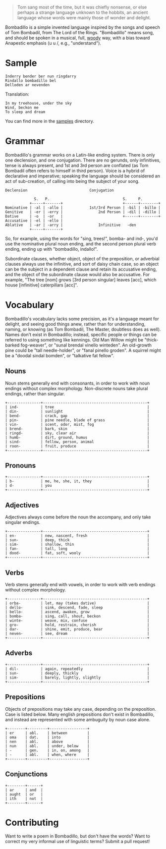 > Tom sang most of the time, but it was chiefly nonsense, or else perhaps a strange language unknown to the hobbits, an ancient language whose words were mainly those of wonder and delight.

Bombadillo is a simple invented language inspired by the songs and speech of Tom Bombadil, from The Lord of the Rings. "Bombadillo" means song, and should be spoken in a musical, full, [woody](http://montypython.50webs.com/scripts/Series_4/23.htm) way, with a bias toward Anapestic emphasis (u u /, e.g., "understand").

# Sample

```
Inderry bender ber nun ringdarry
Rindallo bombadillo bel
Delloden ar nevenden
```

Translation:

```
In my treehouse, under the sky
Wind, beckon me
To sleep and dream
```

You can find more in the [samples](https://github.com/staab/bombadillo/tree/master/samples) directory.

# Grammar

Bombadillo's grammar works on a Latin-like ending system. There is only one declension, and one conjugation. There are no gerunds, only infinitives, tense is always present, and 1st and 3rd person are conflated (as Tom Bombadil often refers to himself in third person). Voice is a hybrid of declarative and imperative; speaking the language should be considered an act of sub-creation, of calling into being the subject of your song.

```
Declension                            Conjugation

             S.   P.                                 S.     P.
           +-----+-------+                           +------+--------+
Nominative | -al | -allo |            1st/3rd Person | -bil | -billo |
Genitive   | -er | -erry |                2nd Person | -dil | -dillo |
Dative     | -o  | -or   |                           +------+--------+
Accusative | -el | -ello |
Ablative   | -ar | -arry |                Infinitive   -den
           +-----+-------+
```

So, for example, using the words for "sing, trees!", bomba- and ind-, you'd use the nominative plural noun ending, and the second person plural verb ending, ending up with "bombadillo, indallo!".

Subordinate clauses, whether object, object of the preposition, or adverbial clauses always use the infinitive, and sort of daisy chain case, so an object can be the subject in a dependent clause and retain its accusative ending, and the object of the subordinate clause would also be accusative. For example, "The tree [nom] grows [3rd person singular] leaves [acc], which house [infinitive] caterpillars [acc]".

# Vocabulary

Bombadillo's vocabulary lacks some precision, as it's a language meant for delight, and seeing good things anew, rather than for understanding, naming, or knowing (as Tom Bombadil, The Master, doubtless does as well). Names don't exist in Bombadillo; instead, specific people or things can be referred to using something like kennings. Old Man Willow might be "thick-barked fog-weaver", or "sunal brendal vinello winteden". An old-growth pine could be "tall needle-holder", or "fanal pinello groden". A squirrel might be a "doodal sindal bomden", or "talkative fat fellow".

## Nouns

Noun stems generally end with consonants, in order to work with noun endings without complex morphology. Non-discrete nouns take plural endings, rather than singular.

```
+---------------+-----------------------------------------------+
| ind-          | tree                                          |
| din-          | sunlight                                      |
| bend-         | crack, gap                                    |
| pin-          | pine needle, blade of grass                   |
| vin-          | scent, odor, mist, fog                        |
| brend-        | bark, skin                                    |
| ringd-        | sky, clear air                                |
| humb-         | dirt, ground, humus                           |
| sind-         | fellow, person, animal                        |
| roon-         | fruit, produce                                |
+---------------+-----------------------------------------------+
```

## Pronouns

```
+---------------+-----------------------------------------------+
| b-            | me, he, she, it, they                         |
| d-            | you                                           |
+---------------+-----------------------------------------------+
```

## Adjectives

Adjectives always come before the noun the accompany, and only take singular endings.

```
+---------------+-----------------------------------------------+
| en-           | new, nascent, fresh                           |
| sun-          | deep, thick                                   |
| sim-          | shallow, thin                                 |
| fan-          | tall, long                                    |
| dood-         | fat, soft, wooly                              |
+---------------+-----------------------------------------------+
```

## Verbs

Verb stems generally end with vowels, in order to work with verb endings without complex morphology.

```
+---------------+-----------------------------------------------+
| orba-         | let, may (takes dative)                       |
| dello-        | sink, descend, fade, sleep                    |
| bello-        | ascend, awaken, grow                          |
| bomba-        | sing, call, shout, beckon                     |
| winte-        | weave, mix, confuse                           |
| gro-          | hold, restrain, cherish                       |
| dar-          | shine, emit, produce, bear                    |
| neven-        | see, dream                                    |
+---------------+-----------------------------------------------+
```

## Adverbs

```
+---------------+-----------------------------------------------+
| dil-          | again, repeatedly                             |
| sun-          | deeply, thickly                               |
| sim-          | barely, lightly, slightly                     |
+---------------+-----------------------------------------------+
```

## Prepositions

Objects of prepositions may take any case, depending on the preposition. Case is listed below. Many english prepositions don't exist in Bombadillo, and instead are represented with some ambuguity by noun case alone.

```
+--------+---------+-----------------+
| er     | abl.    | between         |
| oma    | dat.    | into            |
| nen    | abl.    | above           |
| nun    | abl.    | under, below    |
| -      | gen.    | in, on, among   |
| -      | abl.    | when, where     |
+--------+---------+-----------------+
```

## Conjunctions

```
+--------+------+
| ar     | and  |
| aught  | or   |
| ith    | not  |
+--------+------+
```

# Contributing

Want to write a poem in Bombadillo, but don't have the words? Want to correct my very informal use of linguistic terms? Submit a pull request!
